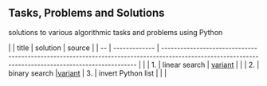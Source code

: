 ## Tasks, Problems and Solutions
solutions to various algorithmic tasks and problems using Python

|    | title | solution | source |
| -- | ------------- | ---------------------------------------------------------------------------------------------------------------------------------------------------- | |
| 1. | linear search | [variant](https://github.com/evgenydarkhanov/algorithms-and-data-structures/blob/68fb1f0739ab9534dadfe3fc378f883b94428930/tasks/01_linear_search.py) | |
| 2. | binary search |[variant](https://github.com/evgenydarkhanov/algorithms-and-data-structures/blob/68fb1f0739ab9534dadfe3fc378f883b94428930/tasks/02_binary_search.py)
| 3. | invert Python list | []() | |
